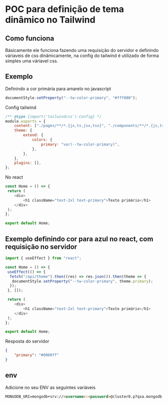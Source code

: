 # POC para definição de tema dinâmico no Tailwind

## Como funciona

Básicamente ele funciona fazendo uma requisição do servidor e definindo váriaveis de css dinâmicamente, na config do tailwind é utilizado de forma simples uma váriavel css.

## Exemplo

Definindo a cor primária para amarelo no javascript

```js
documentStyle.setProperty("--tw-color-primary", "#fff000");
```

Config tailwind

```js
/** @type {import('tailwindcss').Config} */
module.exports = {
    content: ["./pages/**/*.{js,ts,jsx,tsx}", "./components/**/*.{js,ts,jsx,tsx}"],
    theme: {
        extend: {
            colors: {
                primary: "var(--tw-color-primary)",
            },
        },
    },
    plugins: [],
};
```

No react

```js
const Home = () => {
 return (
    <div>
        <h1 className="text-2xl text-primary">Texto primário</h1>
    </div>
 );
};

export default Home;
```

## Exemplo definindo cor para azul no react, com requisição no servidor

```js
import { useEffect } from "react";

const Home = () => {
 useEffect(() => {
  fetch("/api/theme").then((res) => res.json()).then(theme => {
   documentStyle.setProperty("--tw-color-primary", theme.primary);      
  });
 }, []);

 return (
    <div>
        <h1 className="text-2xl text-primary">Texto primário</h1>
    </div>
 );
};

export default Home;
```

Resposta do servidor

```json
{
    "primary": "#0000ff"
}
```

## env

Adicione no seu ENV as seguintes variáveis

```md
MONGODB_URI=mongodb+srv://<username>:<password>@cluster0.p7qsa.mongodb.net/?retryWrites=true&w=majority
```
